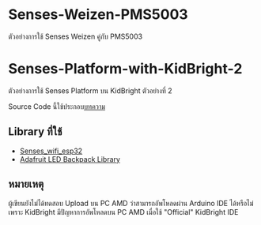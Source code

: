 # Senses-Weizen-PMS5003
ตัวอย่างการใช้ Senses Weizen คู่กับ PMS5003

# Senses-Platform-with-KidBright-2
ตัวอย่างการใช้ Senses Platform บน KidBright ตัวอย่างที่ 2

Source Code นี้ใช้ประกอบ[บทความ](https://medium.com/@chan2sook/iot-%E0%B9%84%E0%B8%9B%E0%B8%81%E0%B8%B1%E0%B8%9A-senses-platform-%E0%B8%95%E0%B8%AD%E0%B8%99%E0%B8%97%E0%B8%B5%E0%B9%88-3-chart-feat-kidbright-69b8126f32c2)

## Library ที่ใช้
- [Senses_wifi_esp32](https://github.com/Isaranu/Senses_wifi_esp32)
- [Adafruit LED Backpack Library](https://github.com/adafruit/Adafruit_LED_Backpack)

## หมายเหตุ
ผู้เขียนยังไม่ได้ทดสอบ Upload บน PC AMD ว่าสามารถอัพโหลดผ่าน Arduino IDE ได้หรือไม่ เพราะ KidBright มีปัญหาการอัพโหลดบน PC AMD เมื่อใช้ "Official" KidBright IDE

